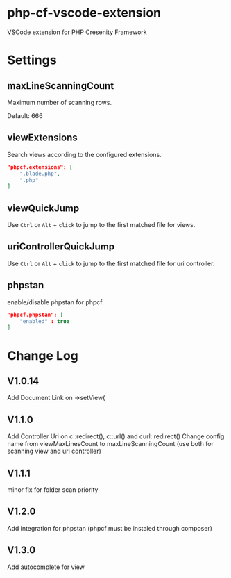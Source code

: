 # php-cf-vscode-extension
VSCode extension for PHP Cresenity Framework

# Settings

## maxLineScanningCount
Maximum number of scanning rows.

Default: 666


## viewExtensions

Search views according to the configured extensions.

```json
"phpcf.extensions": [
    ".blade.php",
    ".php"
]
```

## viewQuickJump

Use `Ctrl` or `Alt` + `click` to jump to the first matched file for views.

## uriControllerQuickJump

Use `Ctrl` or `Alt` + `click` to jump to the first matched file for uri controller.


## phpstan

enable/disable phpstan for phpcf.

```json
"phpcf.phpstan": [
    "enabled" : true
]
```

# Change Log

## V1.0.14

Add Document Link on ->setView(


## V1.1.0

Add Controller Uri on c::redirect(), c::url() and curl::redirect()
Change config name from viewMaxLinesCount to maxLineScanningCount (use both for scanning view and uri controller)

## V1.1.1

minor fix for folder scan priority


## V1.2.0

Add integration for phpstan (phpcf must be instaled through composer)

## V1.3.0

Add autocomplete for view
